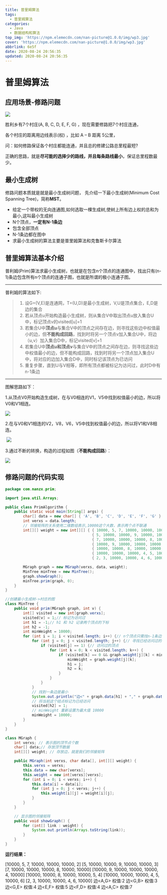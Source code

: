 ```yaml
---
title: 普里姆算法
tags:
  - 普里姆算法
categories:
  - Java
  - 数据结构和算法
top_img: 'https://npm.elemecdn.com/nan-picture@1.0.0/img/wp3.jpg'
cover: 'https://npm.elemecdn.com/nan-picture@1.0.0/img/wp3.jpg'
abbrlink: 6e5f
date: 2020-08-24 20:56:35
updated: 2020-08-24 20:56:35
---
```




# 普里姆算法

## 应用场景-修路问题

![](https://npm.elemecdn.com/nan-picture@1.0.0/blog/20220706215704.png)

胜利乡有7个村庄(A, B, C, D, E, F, G) ，现在需要修路把7个村庄连通，

各个村庄的距离用边线表示(权) ，比如 A – B 距离 5公里，

问：如何修路保证各个村庄都能连通，并且总的修建公路总里程最短?

正确的思路，就是**尽可能的选择少的路线，并且每条路线最小**，保证总里程数最少。



## 最小生成树

修路问题本质就是就是最小生成树问题， 先介绍一下最小生成树(Minimum Cost Spanning Tree)，简称**MST**。

- 给定一个带权的无向连通图,如何选取一棵生成树,使树上所有边上权的总和为最小,这叫最小生成树 
- N个顶点，**一定有N-1条边**
- 包含全部顶点
- N-1条边都在图中
- 求最小生成树的算法主要是普里姆算法和克鲁斯卡尔算法



## 普里姆算法基本介绍

普利姆(Prim)算法求最小生成树，也就是在包含n个顶点的连通图中，找出只有(n-1)条边包含所有n个顶点的连通子图，也就是所谓的极小连通子图。

---

普利姆的算法如下:

> 1. 设G=(V,E)是连通网，T=(U,D)是最小生成树，V,U是顶点集合，E,D是边的集合 
> 2. 若从顶点u开始构造最小生成树，则从集合V中取出顶点u放入集合U中，标记顶点v的visited[u]=1
> 3. 若集合U中**顶点u**与集合V中的顶点之间存在边，则寻找这些边中权值最小的边，但**不能构成回路**，找到时将另一个顶点v加入集合U中，将边（u,v）加入集合D中，标记visited[v]=1
> 4. 若集合U中**顶点u和顶点v**与集合V中的顶点之间存在边，则寻找这些边中权值最小的边，但不能构成回路，找到时将另一个顶点加入集合U中，将对应的边加入集合D中，同时标记该顶点为已访问
> 5. 重复步骤，直到U与V相等，即所有顶点都被标记为访问过，此时D中有n-1条边

---

图解思路如下：

1.从顶点V0开始构造生成树，在与V0相连的V1，V5中找到权值最小的边，所以将V0和V1相连。

![](https://npm.elemecdn.com/nan-picture@1.0.0/blog/20200825002705.png)

2.在与V0和V1相连的V2，V8，V6，V5中找到权值最小的边，所以将V1和V8相连。

​                                                               ![](https://npm.elemecdn.com/nan-picture@1.0.0/blog/20200825002717.png)

3.通过不断的转换，构造的过程如图（**不能构成回路**）：

![](https://npm.elemecdn.com/nan-picture@1.0.0/blog/20200825002751.png)



## 修路问题的代码实现

```java
package com.nanzx.prim;

import java.util.Arrays;

public class PrimAlgorithm {
	public static void main(String[] args) {
		char[] data = new char[] { 'A', 'B', 'C', 'D', 'E', 'F', 'G' };
		int verxs = data.length;
		// 邻接矩阵的关系使用二维数组表示,10000这个大数，表示两个点不联通
		int[][] weight = new int[][] { { 10000, 5, 7, 10000, 10000, 10000, 2 }, 
									   { 5, 10000, 10000, 9, 10000, 10000, 3 },
									   { 7, 10000, 10000, 10000, 8, 10000, 10000 }, 
									   { 10000, 9, 10000, 10000, 10000, 4, 10000 },
									   { 10000, 10000, 8, 10000, 10000, 5, 4 }, 
									   { 10000, 10000, 10000, 4, 5, 10000, 6 },
									   { 2, 3, 10000, 10000, 4, 6, 10000 }, };

		MGraph graph = new MGraph(verxs, data, weight);
		MinTree minTree = new MinTree();
		graph.showGraph();
		minTree.prim(graph, 0);
	}
}

//创建最小生成树->村庄的图
class MinTree {
	public void prim(MGraph graph, int v) {
		int[] visited = new int[graph.verxs];
		visited[v] = 1;// 标记为访问过
		int h1 = -1;// h1 和 h2 记录两个顶点的下标
		int h2 = -1;
		int minWeight = 10000;
		for (int i = 1; i < visited.length; i++) {// n个顶点只需找n-1条边
			for (int j = 0; j < visited.length; j++) {// 寻找已经访问过的结点和未访问过的结点间的权值最小的边
				if (visited[j] == 1) {// 访问过的顶点
					for (int k = 0; k < visited.length; k++) {
						if (visited[k] == 0 && graph.weight[j][k] < minWeight) {
							minWeight = graph.weight[j][k];
							h1 = j;
							h2 = k;
						}
					}
				}
			}
			// 找到一条边是最小
			System.out.println("边<" + graph.data[h1] + "," + graph.data[h2] + "> 权值:" + minWeight);
			// 将当前这个结点标记为已经访问
			visited[h2] = 1;
			// minWeight 重新设置为最大值 10000
			minWeight = 10000;
		}
	}
}

class MGraph {
	int verxs; // 表示图的顶节点个数
	char[] data;// 存放顶节数据
	int[][] weight; // 存放边，就是我们的邻接矩阵

	public MGraph(int verxs, char data[], int[][] weight) {
		this.verxs = verxs;
		this.data = new char[verxs];
		this.weight = new int[verxs][verxs];
		for (int i = 0; i < verxs; i++) {
			this.data[i] = data[i];
			for (int j = 0; j < verxs; j++) {
				this.weight[i][j] = weight[i][j];
			}
		}
	}

	// 显示图的邻接矩阵
	public void showGraph() {
		for (int[] link : weight) {
			System.out.println(Arrays.toString(link));
		}
	}
}
```

**运行结果：**

[10000, 5, 7, 10000, 10000, 10000, 2]
[5, 10000, 10000, 9, 10000, 10000, 3]
[7, 10000, 10000, 10000, 8, 10000, 10000]
[10000, 9, 10000, 10000, 10000, 4, 10000]
[10000, 10000, 8, 10000, 10000, 5, 4]
[10000, 10000, 10000, 4, 5, 10000, 6]
[2, 3, 10000, 10000, 4, 6, 10000]
边<A,G> 权值:2
边<G,B> 权值:3
边<G,E> 权值:4
边<E,F> 权值:5
边<F,D> 权值:4
边<A,C> 权值:7